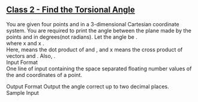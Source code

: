 ## **[Class 2 - Find the Torsional Angle](https://www.hackerrank.com/challenges/class-2-find-the-torsional-angle)** 


You are given four points and in a 3-dimensional Cartesian coordinate system. You are required to print the angle between the plane made by the points and in degrees(not radians). Let the angle be .<br>where x and x .<br>Here, means the dot product of and , and x means the cross product of vectors and . Also, .<br>Input Format<br>One line of input containing the space separated floating number values of the and coordinates of a point.

Output Format
Output the angle correct up to two decimal places.<br>Sample Input<br><br>
